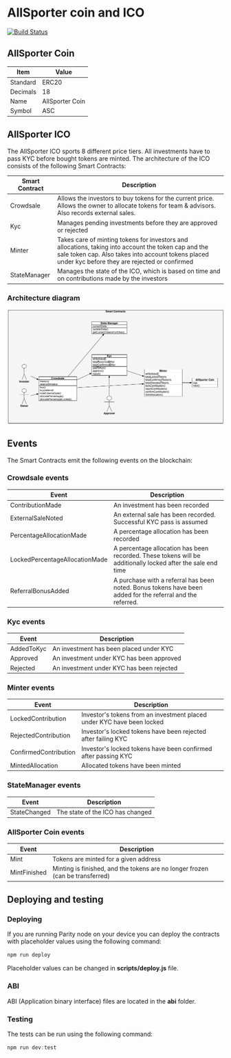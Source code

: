 # AllSporter coin and ICO

[![Build Status](https://travis-ci.com/EthWorks/allsporter-crowdsale.svg?token=KKBqp4NVqooxKsABJQeo&branch=master)](https://travis-ci.com/EthWorks/allsporter-crowdsale)

## AllSporter Coin

| Item  | Value |
| ------------- | ------------- |
| Standard  | ERC20  |
| Decimals | 18 |
| Name | AllSporter Coin |
| Symbol | ASC |

## AllSporter ICO

The AllSporter ICO sports 8 different price tiers. All investments have to pass KYC before bought tokens are minted. The architecture of the ICO consists of the following Smart Contracts:

| Smart Contract  | Description |
| ------------- | ------------- |
| Crowdsale | Allows the investors to buy tokens for the current price. Allows the owner to allocate tokens for team & advisors. Also records external sales. |
| Kyc | Manages pending investments before they are approved or rejected |
| Minter | Takes care of minting tokens for investors and allocations, taking into account the token cap and the sale token cap. Also takes into account tokens placed under kyc before they are rejected or confirmed |
| StateManager | Manages the state of the ICO, which is based on time and on contributions made by the investors |

### Architecture diagram

![Architecture](/images/architecture.png)

## Events

The Smart Contracts emit the following events on the blockchain:

### Crowdsale events

| Event  | Description |
| ------------- | ------------- |
| ContributionMade | An investment has been recorded |
| ExternalSaleNoted | An external sale has been recorded. Successful KYC pass is assumed |
| PercentageAllocationMade | A percentage allocation has been recorded |
| LockedPercentageAllocationMade | A percentage allocation has been recorded. These tokens will be additionally locked after the sale end time |
| ReferralBonusAdded | A purchase with a referral has been noted. Bonus tokens have been added for the referral and the referred. |

### Kyc events

| Event  | Description |
| ------------- | ------------- |
| AddedToKyc | An investment has been placed under KYC |
| Approved | An investment under KYC has been approved |
| Rejected | An investment under KYC has been rejected |

### Minter events

| Event  | Description |
| ------------- | ------------- |
| LockedContribution | Investor's tokens from an investment placed under KYC have been locked |
| RejectedContribution | Investor's locked tokens have been rejected after failing KYC |
| ConfirmedContribution | Investor's locked tokens have been confirmed after passing KYC |
| MintedAllocation | Allocated tokens have been minted |

### StateManager events

| Event  | Description |
| ------------- | ------------- |
| StateChanged | The state of the ICO has changed |

### AllSporter Coin events

| Event  | Description |
| ------------- | ------------- |
| Mint | Tokens are minted for a given address |
| MintFinished | Minting is finished, and the tokens are no longer frozen (can be transferred) |

## Deploying and testing

### Deploying

If you are running Parity node on your device you can deploy the contracts with placeholder values using the following command:

```javascript
npm run deploy
```

Placeholder values can be changed in **scripts/deploy.js** file.

### ABI

ABI (Application binary interface) files are located in the **abi** folder.

### Testing

The tests can be run using the following command:
```javascript
npm run dev:test
```
